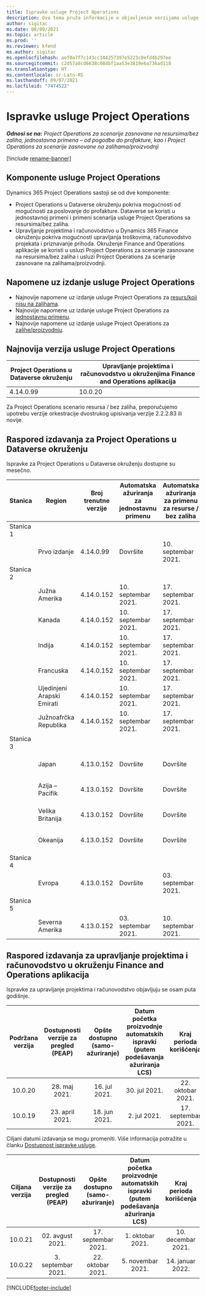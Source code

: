 ```yaml
---
title: Ispravke usluge Project Operations
description: Ova tema pruža informacije o objavljenim verzijama usluge Dynamics 365 Project Operations.
author: sigitac
ms.date: 08/09/2021
ms.topic: article
ms.prod: ''
ms.reviewer: kfend
ms.author: sigitac
ms.openlocfilehash: aef0a7f7c143cc144257397e5223c0efd4b297ee
ms.sourcegitcommit: c2d57a8cd6638c08dbf1aa53e3819e6a736ad118
ms.translationtype: HT
ms.contentlocale: sr-Latn-RS
ms.lasthandoff: 09/07/2021
ms.locfileid: "7474522"
---
```

# <a name="project-operations-updates"></a>Ispravke usluge Project Operations

_**Odnosi se na:** Project Operations za scenarije zasnovane na resursima/bez zaliha, jednostavna primena – od pogodbe do profakture, kao i Project Operations za scenarije zasnovane na zalihama/proizvodnji_

[!include [rename-banner](~/includes/cc-data-platform-banner.md)]

## <a name="project-operations-components"></a>Komponente usluge Project Operations

Dynamics 365 Project Operations sastoji se od dve komponente:

- Project Operations u Dataverse okruženju pokriva mogućnosti od mogućnosti za poslovanje do profakture. Dataverse se koristi u jednostavnoj primeni i primeni scenarija usluge Project Operations sa resursima/bez zaliha.
- Upravljanje projektima i računovodstvo u Dynamics 365 Finance okruženju pokriva mogućnosti upravljanja troškovima, računovodstvo projekata i priznavanje prihoda. Okruženje Finance and Operations aplikacije se koristi u usluzi Project Operations za scenarije zasnovane na resursima/bez zaliha i usluzi Project Operations za scenarije zasnovane na zalihama/proizvodnji.

## <a name="project-operations-release-notes"></a>Napomene uz izdanje usluge Project Operations
- Najnovije napomene uz izdanje usluge Project Operations za [resurs/koji nisu na zalihama](whats-new-august-2021-resource-based.md).
- Najnovije napomene uz izdanje usluge Project Operations za [jednostavnu primenu](../pro/whats-new/whats-new-august-2021-lite.md).
- Najnovije napomene uz izdanje usluge Project Operations za [zalihe/proizvodnju](../prod-pma/whats-new/whats-new-jul-2021-stocked.md).

## <a name="project-operations-latest-version"></a>Najnovija verzija usluge Project Operations

| Project Operations u Dataverse okruženju | Upravljanje projektima i računovodstvo u okruženjima Finance and Operations aplikacija | 
| --- | --- |
| 4.14.0.99 | 10.0.20 |

Za Project Operations scenario resursa / bez zaliha, preporučujemo upotrebu verzije orkestracije dvostrukog upisivanja verzije 2.2.2.83 ili novije.

## <a name="release-schedule-for-project-operations-on-dataverse-environment"></a>Raspored izdavanja za Project Operations u Dataverse okruženju

Ispravke za Project Operations u Dataverse okruženju dostupne su mesečno. 

| Stanica | Region | Broj trenutne verzije | Automatska ažuriranja za jednostavnu primenu | Automatska ažuriranja za primenu za resurse / bez zaliha | Broj sledeće verzije | Datum opšte dostupnosti sledeće verzije |
|-----------|-----------------------|-----------------|--------------------|---------------------|---------------------|---------------------|
| Stanica 1 |   &nbsp;              |    &nbsp;       | &nbsp;             |      &nbsp;         |      &nbsp;         |      &nbsp;         |
|   &nbsp;  | Prvo izdanje         |  4.14.0.99      | Dovršite           | 10. septembar 2021.  | TBD                 | 01. oktobar 2021.    |
| Stanica 2 |   &nbsp;              |    &nbsp;       | &nbsp;             |      &nbsp;         |      &nbsp;         |      &nbsp;         |
|   &nbsp;  | Južna Amerika         |  4.14.0.152     | 10. septembar 2021. | 17. septembar 2021.  | TBD                 | 01. oktobar 2021.    |
|    &nbsp; | Kanada                |  4.14.0.152     | 10. septembar 2021. | 17. septembar 2021.  | TBD                 | 01. oktobar 2021.    |
|   &nbsp;  | Indija                 |  4.14.0.152     | 10. septembar 2021. | 17. septembar 2021.  | TBD                 | 01. oktobar 2021.    |
|   &nbsp;  | Francuska                |  4.14.0.152     | 10. septembar 2021. | 17. septembar 2021.  | TBD                 | 01. oktobar 2021.    |
|   &nbsp;  | Ujedinjeni Arapski Emirati  |  4.14.0.152     | 10. septembar 2021. | 17. septembar 2021.  | TBD                 | 01. oktobar 2021.    |
|   &nbsp;  | Južnoafrčka Republika          |  4.14.0.152     | 10. septembar 2021. | 17. septembar 2021.  | TBD                 | 01. oktobar 2021.    |
| Stanica 3 |      &nbsp;           |     &nbsp;      |     &nbsp;         |      &nbsp;         |      &nbsp;         |      &nbsp;         |
|   &nbsp;  | Japan                 |  4.13.0.152     | Dovršite           | Dovršite            | 4.14.0.152          | 10. septembar 2021.  |
|   &nbsp;  | Azija – Pacifik          |  4.13.0.152     | Dovršite           | Dovršite            | 4.14.0.152          | 10. septembar 2021.  |
|   &nbsp;  | Velika Britanija         |  4.13.0.152     | Dovršite           | Dovršite            | 4.14.0.152          | 10. septembar 2021.  |
|   &nbsp;  | Okeanija               |  4.13.0.152     | Dovršite           | Dovršite            | 4.14.0.152          | 10. septembar 2021.  |
| Stanica 4 |     &nbsp;            |     &nbsp;      |     &nbsp;         |      &nbsp;         |      &nbsp;         |      &nbsp;         |
|   &nbsp;  | Evropa                |  4.13.0.152     | Dovršite           | 03. septembar 2021.  | 4.14.0.152          | 17. septembar 2021.  |
| Stanica 5 |     &nbsp;            |     &nbsp;      |     &nbsp;         |      &nbsp;         |      &nbsp;         |      &nbsp;         |
|   &nbsp;  | Severna Amerika         |  4.13.0.152     | 03. septembar 2021. | 10. septembar 2021.  | 4.14.0.152          | 24. septembar 2021.  |


## <a name="release-schedule-for-project-management-and-accounting-in-the-finance-and-operations-apps-environment"></a>Raspored izdavanja za upravljanje projektima i računovodstvo u okruženju Finance and Operations aplikacija

Ispravke za upravljanje projektima i računovodstvo objavljuju se osam puta godišnje.

|          Podržana verzija          | Dostupnosti verzije za pregled (PEAP) | Opšte dostupno (samo-ažuriranje) | Datum početka proizvodnje automatskih ispravki (putem podešavanja ažuriranja LCS) |   Kraj perioda korišćenja   |
|:-------------------------:|:---------------------------:|:---------------------------------:|:--------------------------------------------------------------------:|:------------------:|
|          10.0.20          |         28. maj 2021.        |           16. jul 2021.           |                             30. jul 2021.                             |  22. oktobar 2021.  |
|          10.0.19          |        23. april 2021.       |            18. jun 2021.           |                             2. jul 2021.                             | 17. septembar 2021. |



Ciljani datumi izdavanja se mogu promeniti. Više informacija potražite u članku [Dostupnost ispravke usluge](/dynamics365/fin-ops-core/fin-ops/get-started/public-preview-releases?toc=%2fdynamics365%2ffinance%2ftoc.json).

|          Ciljana verzija          | Dostupnosti verzije za pregled (PEAP) | Opšte dostupno (samo-ažuriranje) | Datum početka proizvodnje automatskih ispravki (putem podešavanja ažuriranja LCS) |   Kraj perioda korišćenja   |
|:-------------------------:|:---------------------------:|:---------------------------------:|:--------------------------------------------------------------------:|:------------------:|
|          10.0.21          |         02. avgust 2021.     |           17. septembar 2021.      |                             1. oktobar 2021.                           |  10. decembar 2021.  |
|          10.0.22          |      3. septembar 2021.      |          22. oktobar 2021.         |                           5. novembar 2021.                           |  14. januar 2022.  |

[!INCLUDE[footer-include](../includes/footer-banner.md)]
